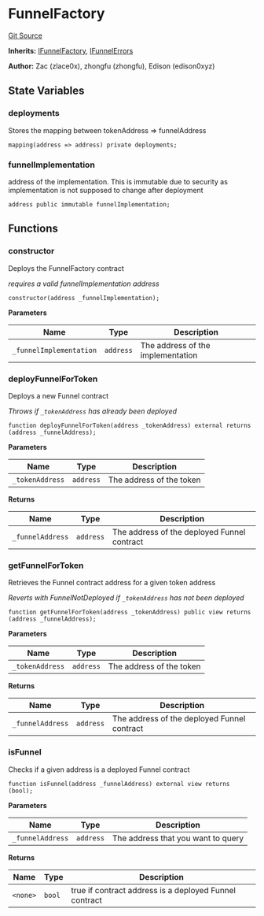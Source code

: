 # FunnelFactory
[Git Source](https://github.com/suberra/funnel-contracts/blob/f73a2b65eed37c0e1e9b0da6edd43d6dee610cb5/src/FunnelFactory.sol)

**Inherits:**
[IFunnelFactory](/src/interfaces/IFunnelFactory.sol/contract.IFunnelFactory.md), [IFunnelErrors](/src/interfaces/IFunnelErrors.sol/contract.IFunnelErrors.md)

**Author:**
Zac (zlace0x), zhongfu (zhongfu), Edison (edison0xyz)


## State Variables
### deployments
Stores the mapping between tokenAddress => funnelAddress


```solidity
mapping(address => address) private deployments;
```


### funnelImplementation
address of the implementation. This is immutable due to security as implementation is not
supposed to change after deployment


```solidity
address public immutable funnelImplementation;
```


## Functions
### constructor

Deploys the FunnelFactory contract

*requires a valid funnelImplementation address*


```solidity
constructor(address _funnelImplementation);
```
**Parameters**

|Name|Type|Description|
|----|----|-----------|
|`_funnelImplementation`|`address`|The address of the implementation|


### deployFunnelForToken

Deploys a new Funnel contract

*Throws if `_tokenAddress` has already been deployed*


```solidity
function deployFunnelForToken(address _tokenAddress) external returns (address _funnelAddress);
```
**Parameters**

|Name|Type|Description|
|----|----|-----------|
|`_tokenAddress`|`address`|The address of the token|

**Returns**

|Name|Type|Description|
|----|----|-----------|
|`_funnelAddress`|`address`|The address of the deployed Funnel contract|


### getFunnelForToken

Retrieves the Funnel contract address for a given token address

*Reverts with FunnelNotDeployed if `_tokenAddress` has not been deployed*


```solidity
function getFunnelForToken(address _tokenAddress) public view returns (address _funnelAddress);
```
**Parameters**

|Name|Type|Description|
|----|----|-----------|
|`_tokenAddress`|`address`|The address of the token|

**Returns**

|Name|Type|Description|
|----|----|-----------|
|`_funnelAddress`|`address`|The address of the deployed Funnel contract|


### isFunnel

Checks if a given address is a deployed Funnel contract


```solidity
function isFunnel(address _funnelAddress) external view returns (bool);
```
**Parameters**

|Name|Type|Description|
|----|----|-----------|
|`_funnelAddress`|`address`|The address that you want to query|

**Returns**

|Name|Type|Description|
|----|----|-----------|
|`<none>`|`bool`|true if contract address is a deployed Funnel contract|


